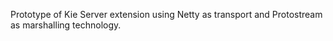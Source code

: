 Prototype of Kie Server extension using Netty as transport and Protostream as marshalling technology.
